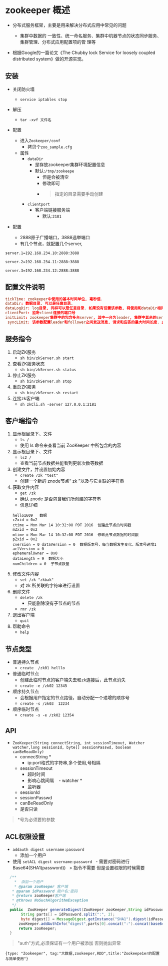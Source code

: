 # zookeeper 概述
- 分布式服务框架，主要是用来解决分布式应用中常见的问题
    - 集群中数据的 一致性、统一命名服务、集群中机器节点的状态同步服务、集群管理、分布式应用配置项的管 理等

- 根据Google的一篇论文《The Chubby lock Service for loosely coupled distributed system》做的开源实现。

## 安装
- 关闭防火墙
    - `service iptables stop`
- 解压
    - `tar -xvf 文件名`
- 配置
    - 进入`Zookeeper/conf`
        - 拷贝个`zoo_sample.cfg`
    - 属性
        - `dataDir`
            - 是存放zookeeper集群环境配置信息
            - 默认:`/tmp/zookeepe`
                - 但是会被清空
                - 修改即可
                - > 指定的目录需要手动创建
        - `clientport`
            - 客户端链接服务端
                - 默认:`2181`

- 配置
    - 2888原子广播端口，3888选举端口
    - 有几个节点，就配置几个server,

```
server.1=192.168.234.10:2888:3888

server.2=192.168.234.11:2888:3888

server.3=192.168.234.12:2888:3888
```

## 配置文件说明
```cnf
tickTime: zookeeper中使用的基本时间单位, 毫秒值.
dataDir: 数据目录. 可以是任意目录.
dataLogDir: log目录, 同样可以是任意目录. 如果没有设置该参数, 将使用和dataDir相同的设 置.
clientPort: 监听client连接的端口号
initLimit: zookeeper集群中的包含多台server, 其中一台为leader, 集群中其余的server为 follower. initLimit参数配置初始化连接时, follower和leader之间的最长心跳时间. 此时该参 数设置为5, 说明时间限制为5倍tickTime, 即5*2000=10000ms=10s.
 syncLimit: 该参数配置leader和follower之间发送消息, 请求和应答的最大时间长度. 此时该 参数设置为2, 说明时间限制为2倍tickTime, 即4000ms.
```

## 服务指令

1. 启动ZK服务
    - `sh bin/zkServer.sh start`
2. 查看ZK服务状态
    - `sh bin/zkServer.sh status`
3. 停止ZK服务
    - `sh bin/zkServer.sh stop`
4. 重启ZK服务
    - `sh bin/zkServer.sh restart`
5. 连接zk客户端
    - `sh zkCli.sh -server 127.0.0.1:2181`

## 客户端指令

1. 显示根目录下、文件
    - `ls /`
    - 使用 ls 命令来查看当前 ZooKeeper 中所包含的内容
2. 显示根目录下、文件
    - `ls2 /`
    - 查看当前节点数据并能看到更新次数等数据
3. 创建文件，并设置初始内容
    - `create /zk "test"`
    - 创建一个新的 znode节点“ zk ”以及与它关联的字符串
4. 获取文件内容
    - `get /zk`
    - 确认 znode 是否包含我们所创建的字符串
    - 信息详细
    ```
    hello1609   数据
    cZxid = 0x2
    ctime = Mon Mar 14 10:32:08 PDT 2016  创建此节点的时间戳
    mZxid = 0x2
    mtime = Mon Mar 14 10:32:08 PDT 2016  修改此节点数据的时间戳
    pZxid = 0x2
    cversion = 0 dataVersion = 0  数据版本号，每当数据发生变化，版本号递增1
    aclVersion = 0
    ephemeralOwner = 0x0
    dataLength = 9  数据大小
    numChildren = 0  子节点数量
    ```
5. 修改文件内容
    - `set /zk "zkbak" `
    - 对 zk 所关联的字符串进行设置
6. 删除文件
    - `delete /zk`
        - 只能删除没有子节点的节点
    - `rmr /zk`
7. 退出客户端
    - `quit`
8. 帮助命令
    - `help`


## 节点类型

- 普通持久节点
    - `create  /zk01 helllo`
- 普通临时节点
    - 创建此临时节点的客户端失去和zk连接后，此节点消失
    -  `create -e /zk02 12345`
- 顺序持久节点
    - 会根据用户指定的节点路径，自动分配一个递增的顺序号
    - `create -s /zk03  12234`
- 顺序临时节点
    - `create -s -e /zk02 12354`

## API
-  `ZooKeeper(String connectString, int sessionTimeout, Watcher watcher,long sessionId, byte[] sessionPasswd, boolean canBeReadOnly)`
   - connecString *
     -  ip:port格式的字符串,多个使用,号相隔
   - sessionTimeout
     - 超时时间
     - 影响心跳间隔
    - watcher *
      - 监听器
    - sessionId
    - sessionPasswd
    -  canBeReadOnly
      - 是否只读

> *号为必须要的参数

## ACL权限设置
- `addauth digest username:password`
  - 添加一个用户
- 使用 `setACL digest username:password`
   - 需要对密码进行 Base64(SHA1(password))
   >   指令不需要 但是设置权限的时候需要

```java
  /**
    *  添加一个用户
    * @param zooKeeper 客户端
   * @param idPassword 用户名:密码
   * @return zooKeeper客户端
   * @throws NoSuchAlgorithmException
   */
  public  ZooKeeper generateDigest(ZooKeeper zooKeeper,String idPassword) throws NoSuchAlgorithmException {
       String parts[] = idPassword.split(":", 2);
       byte digest[] = MessageDigest.getInstance("SHA1").digest(idPassword.getBytes());
      zooKeeper.addAuthInfo("digest",parts[0].concat(":").concat(base64Encode(digest)).getBytes());
      return zooKeeper;
  }
```
> "auth"方式,必须保证有一个用户被添加 否则抛出异常

```blog
{type: "Zookeeper", tag:"大数据,zookeeper,RDD",title:"Zookeepe1er的配置与简单使用"}
```
